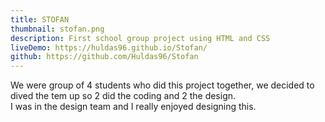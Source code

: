 ```yaml
---
title: STOFAN
thumbnail: stofan.png
description: First school group project using HTML and CSS
liveDemo: https://huldas96.github.io/Stofan/
github: https://github.com/Huldas96/Stofan
---
```

We were group of 4 students who did this project together, we decided to dived the tem up so 2 did the coding and 2 the design. \
I was in the design team and I really enjoyed designing this.